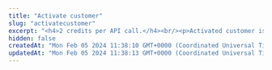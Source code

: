 ```yaml
---
title: "Activate customer"
slug: "activatecustomer"
excerpt: "<h4>2 credits per API call.</h4><br/><p>Activated customer is able to do any operation.</p>"
hidden: false
createdAt: "Mon Feb 05 2024 11:38:10 GMT+0000 (Coordinated Universal Time)"
updatedAt: "Mon Feb 05 2024 11:38:13 GMT+0000 (Coordinated Universal Time)"
---
```

